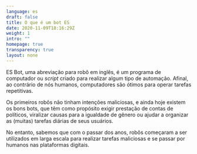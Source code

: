 ```yaml
---
language: es
draft: false
title: O que é um bot ES
date: 2020-11-09T18:16:29Z
weight: 1
intro: ""
homepage: true
transparency: true
layout: none
---
```

ES Bot, uma abreviação para robô em inglês, é um programa de computador ou *script* criado para realizar algum tipo de automação. Afinal, ao contrário de nós humanos, computadores são ótimos para operar tarefas repetitivas.

Os primeiros robôs não tinham intenções maliciosas, e ainda hoje existem os bons bots, que têm como propósito exigir prestação de contas de políticos, viralizar causas para a igualdade de gênero ou ajudar a organizar as (muitas) tarefas diárias de seus usuários.

No entanto, sabemos que com o passar dos anos, robôs começaram a ser utilizados em larga escala para realizar tarefas maliciosas e se passar por humanos nas plataformas digitais.